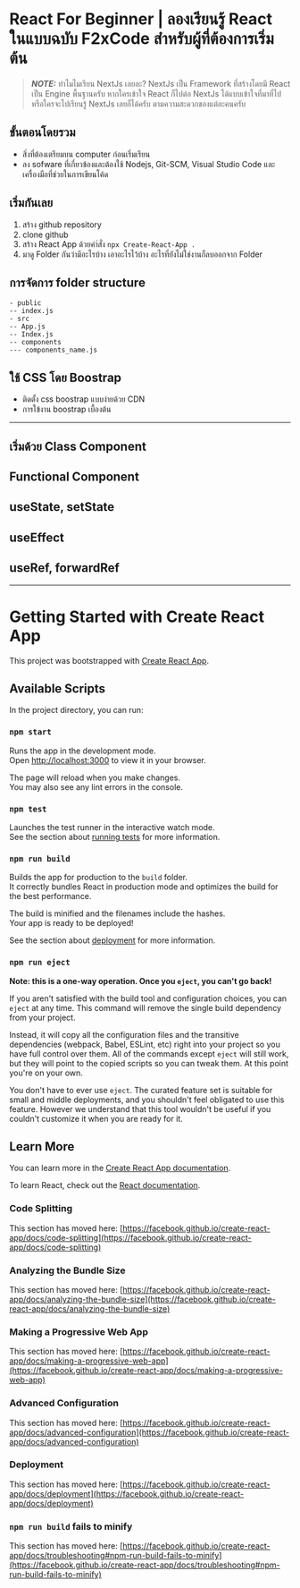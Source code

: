 
# React For Beginner | ลองเรียนรู้ React ในแบบฉบับ F2xCode สำหรับผู้ที่ต้องการเริ่มต้น
>
> **_NOTE:_** 
> ทำไมไมเรียน NextJs เลยละ? NextJs เป็น Framework ที่สร้างโดยมี React เป็น Engine พื้นฐานครับ หากใครเข้าใจ React ก็ไปต่อ NextJs ได้แบบเข้าใจที่มาที่ไป หรือใครจะไปเรียนรู้ NextJs เลยก็ได้ครับ ตามความสะดวกของแต่ละคนครับ 
>

## ขั้นตอนโดยรวม
- สิ่งที่ต้องเตรียมบน computer ก่อนเริ่มเรียน 
- ลง sofware ที่เกี่ยวข้องและต้องใช้ Nodejs, Git-SCM, Visual Studio Code และ เครื่องมือที่ช่วยในการเขียนโค้ด 

## เริ่มกันเลย
1. สร้าง github repository 
2. clone github 
3. สร้าง React App ด้วยคำ่สั่ง ``` npx Create-React-App . ```
4. มาดู Folder กันว่ามีอะไรบ้าง เอาอะไรไว้บ้าง อะไรที่ยังไม่ใช่งานก็ลบออกจาก Folder

## การจัดการ folder structure
```
- public
-- index.js
- src
-- App.js
-- Index.js
-- components
--- components_name.js
```

## ใช้ CSS โดย Boostrap 
- ติดตั้ง css boostrap แบบง่ายด้วย CDN
- การใข้งาน boostrap เบื้องต้น

---

## เริ่มด้วย Class Component
## Functional Component
## useState, setState
## useEffect
## useRef, forwardRef

---



# Getting Started with Create React App

This project was bootstrapped with [Create React App](https://github.com/facebook/create-react-app).

## Available Scripts

In the project directory, you can run:

### `npm start`

Runs the app in the development mode.\
Open [http://localhost:3000](http://localhost:3000) to view it in your browser.

The page will reload when you make changes.\
You may also see any lint errors in the console.

### `npm test`

Launches the test runner in the interactive watch mode.\
See the section about [running tests](https://facebook.github.io/create-react-app/docs/running-tests) for more information.

### `npm run build`

Builds the app for production to the `build` folder.\
It correctly bundles React in production mode and optimizes the build for the best performance.

The build is minified and the filenames include the hashes.\
Your app is ready to be deployed!

See the section about [deployment](https://facebook.github.io/create-react-app/docs/deployment) for more information.

### `npm run eject`

**Note: this is a one-way operation. Once you `eject`, you can't go back!**

If you aren't satisfied with the build tool and configuration choices, you can `eject` at any time. This command will remove the single build dependency from your project.

Instead, it will copy all the configuration files and the transitive dependencies (webpack, Babel, ESLint, etc) right into your project so you have full control over them. All of the commands except `eject` will still work, but they will point to the copied scripts so you can tweak them. At this point you're on your own.

You don't have to ever use `eject`. The curated feature set is suitable for small and middle deployments, and you shouldn't feel obligated to use this feature. However we understand that this tool wouldn't be useful if you couldn't customize it when you are ready for it.

## Learn More

You can learn more in the [Create React App documentation](https://facebook.github.io/create-react-app/docs/getting-started).

To learn React, check out the [React documentation](https://reactjs.org/).

### Code Splitting

This section has moved here: [https://facebook.github.io/create-react-app/docs/code-splitting](https://facebook.github.io/create-react-app/docs/code-splitting)

### Analyzing the Bundle Size

This section has moved here: [https://facebook.github.io/create-react-app/docs/analyzing-the-bundle-size](https://facebook.github.io/create-react-app/docs/analyzing-the-bundle-size)

### Making a Progressive Web App

This section has moved here: [https://facebook.github.io/create-react-app/docs/making-a-progressive-web-app](https://facebook.github.io/create-react-app/docs/making-a-progressive-web-app)

### Advanced Configuration

This section has moved here: [https://facebook.github.io/create-react-app/docs/advanced-configuration](https://facebook.github.io/create-react-app/docs/advanced-configuration)

### Deployment

This section has moved here: [https://facebook.github.io/create-react-app/docs/deployment](https://facebook.github.io/create-react-app/docs/deployment)

### `npm run build` fails to minify

This section has moved here: [https://facebook.github.io/create-react-app/docs/troubleshooting#npm-run-build-fails-to-minify](https://facebook.github.io/create-react-app/docs/troubleshooting#npm-run-build-fails-to-minify)
